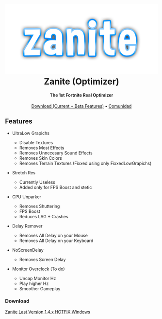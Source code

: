 <h1 align="center">
<img src="https://raw.githubusercontent.com/e-bitch/Zanite/main/logo.png" alt="Banner"</img>
  <br>
  Zanite (Optimizer)
  <br>
</h1>
<h4 align="center">The 1st Fortnite Real Optimizer</h4>

<p align="center">
  <a href="https://discord.gg/2a3NtxQwVe">Download (Current + Beta Features)</a>
  • 
  <a href="https://discord.gg/2a3NtxQwVe">Comunidad</a>
</p>

## Features

-   UltraLow Grapichs
    -   Disable Textures
    -   Removes Most Effects
    -   Removes Unnecesary Sound Effects
    -   Removes Skin Colors
    -   Removes Terrain Textures (Fixxed using only FixxedLowGrapichs)
      
-   Stretch Res
    -   Currently Useless
    -   Added only for FPS Boost and stetic
      
-   CPU Unparker
    -   Removes Shuttering
    -   FPS Boost
    -   Reduces LAG + Crashes
      
-   Delay Remover
    -   Removes All Delay on your Mouse
    -   Removes All Delay on your Keyboard
      
-   NoScreenDelay
    - Removes Screen Delay
      
-   Monitor Overclock (To do)
    -   Uncap Monitor Hz
    -   Play higher Hz
    -   Smoother Gameplay
      
      
### Download

<a href="https://discord.gg/2a3NtxQwVe">Zanite Last Version 1.4.x HOTFIX Windows</a>
